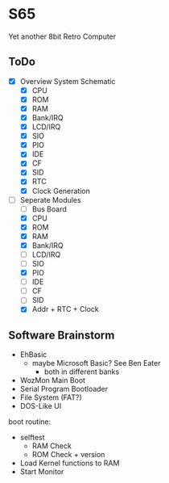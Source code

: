 # S65
Yet another 8bit Retro Computer



## ToDo

- [x] Overview System Schematic
  - [x] CPU
  - [x] ROM
  - [x] RAM
  - [x] Bank/IRQ
  - [x] LCD/IRQ
  - [x] SIO
  - [x] PIO
  - [x] IDE
  - [x] CF
  - [x] SID
  - [x] RTC
  - [x] Clock Generation

- [ ] Seperate Modules
  - [ ] Bus Board
  - [x] CPU
  - [x] ROM
  - [x] RAM
  - [x] Bank/IRQ
  - [ ] LCD/IRQ
  - [ ] SIO
  - [x] PIO
  - [ ] IDE
  - [ ] CF
  - [ ] SID
  - [x] Addr + RTC + Clock

## Software Brainstorm

- EhBasic
  - maybe Microsoft Basic? See Ben Eater
    - both in different banks
- WozMon Main Boot
- Serial Program Bootloader
- File System (FAT?)
- DOS-Like UI

boot routine:
- selftest
  - RAM Check
  - ROM Check + version
- Load Kernel functions to RAM
- Start Monitor